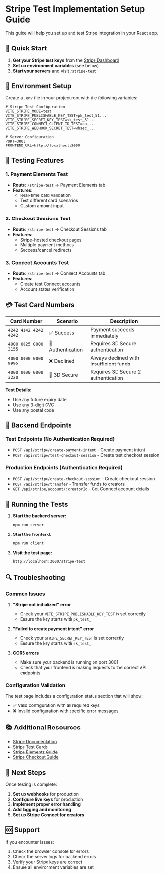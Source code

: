 # Stripe Test Implementation Setup Guide

This guide will help you set up and test Stripe integration in your React app.

## 🚀 Quick Start

1. **Get your Stripe test keys** from the [Stripe Dashboard](https://dashboard.stripe.com/test/apikeys)
2. **Set up environment variables** (see below)
3. **Start your servers** and visit `/stripe-test`

## 🔧 Environment Setup

Create a `.env` file in your project root with the following variables:

```env
# Stripe Test Configuration
VITE_STRIPE_MODE=test
VITE_STRIPE_PUBLISHABLE_KEY_TEST=pk_test_51...
VITE_STRIPE_SECRET_KEY_TEST=sk_test_51...
VITE_STRIPE_CONNECT_CLIENT_ID_TEST=ca_...
VITE_STRIPE_WEBHOOK_SECRET_TEST=whsec_...

# Server Configuration
PORT=3001
FRONTEND_URL=http://localhost:3000
```

## 🧪 Testing Features

### 1. Payment Elements Test
- **Route**: `/stripe-test` → Payment Elements tab
- **Features**: 
  - Real-time card validation
  - Test different card scenarios
  - Custom amount input

### 2. Checkout Sessions Test
- **Route**: `/stripe-test` → Checkout Sessions tab
- **Features**:
  - Stripe-hosted checkout pages
  - Multiple payment methods
  - Success/cancel redirects

### 3. Connect Accounts Test
- **Route**: `/stripe-test` → Connect Accounts tab
- **Features**:
  - Create test Connect accounts
  - Account status verification

## 💳 Test Card Numbers

| Card Number | Scenario | Description |
|-------------|----------|-------------|
| `4242 4242 4242 4242` | ✅ Success | Payment succeeds immediately |
| `4000 0025 0000 3155` | 🔐 Authentication | Requires 3D Secure authentication |
| `4000 0000 0000 9995` | ❌ Declined | Always declined with insufficient funds |
| `4000 0000 0000 3220` | 🔐 3D Secure | Requires 3D Secure 2 authentication |

**Test Details:**
- Use any future expiry date
- Use any 3-digit CVC
- Use any postal code

## 🔧 Backend Endpoints

### Test Endpoints (No Authentication Required)
- `POST /api/stripe/create-payment-intent` - Create payment intent
- `POST /api/stripe/test-checkout-session` - Create test checkout session

### Production Endpoints (Authentication Required)
- `POST /api/stripe/create-checkout-session` - Create checkout session
- `POST /api/stripe/transfer` - Transfer funds to creators
- `GET /api/stripe/account/:creatorId` - Get Connect account details

## 🚀 Running the Tests

1. **Start the backend server:**
   ```bash
   npm run server
   ```

2. **Start the frontend:**
   ```bash
   npm run client
   ```

3. **Visit the test page:**
   ```
   http://localhost:3000/stripe-test
   ```

## 🔍 Troubleshooting

### Common Issues

1. **"Stripe not initialized" error**
   - Check your `VITE_STRIPE_PUBLISHABLE_KEY_TEST` is set correctly
   - Ensure the key starts with `pk_test_`

2. **"Failed to create payment intent" error**
   - Check your `STRIPE_SECRET_KEY_TEST` is set correctly
   - Ensure the key starts with `sk_test_`

3. **CORS errors**
   - Make sure your backend is running on port 3001
   - Check that your frontend is making requests to the correct API endpoints

### Configuration Validation

The test page includes a configuration status section that will show:
- ✅ Valid configuration with all required keys
- ❌ Invalid configuration with specific error messages

## 📚 Additional Resources

- [Stripe Documentation](https://docs.stripe.com/)
- [Stripe Test Cards](https://stripe.com/docs/testing#cards)
- [Stripe Elements Guide](https://stripe.com/docs/payments/elements)
- [Stripe Checkout Guide](https://stripe.com/docs/payments/checkout)

## 🔄 Next Steps

Once testing is complete:

1. **Set up webhooks** for production
2. **Configure live keys** for production
3. **Implement proper error handling**
4. **Add logging and monitoring**
5. **Set up Stripe Connect for creators**

## 🆘 Support

If you encounter issues:
1. Check the browser console for errors
2. Check the server logs for backend errors
3. Verify your Stripe keys are correct
4. Ensure all environment variables are set

